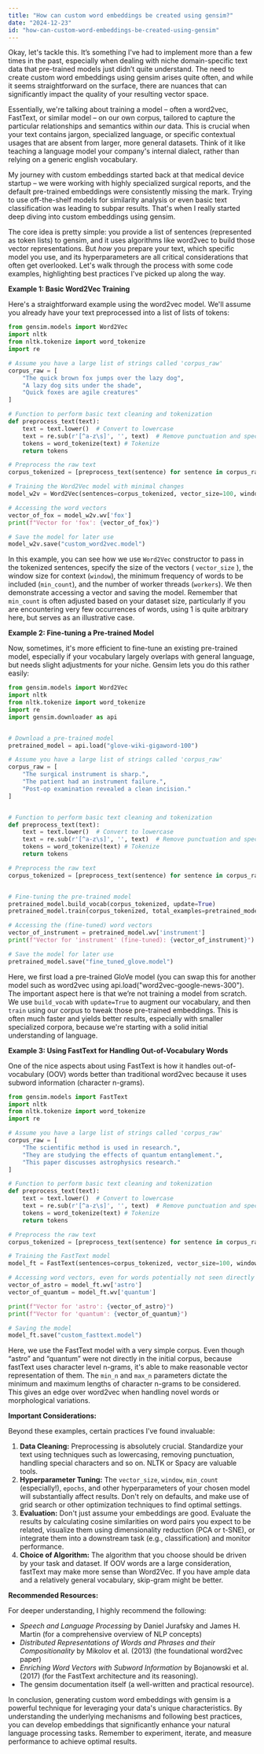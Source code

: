 ```yaml
---
title: "How can custom word embeddings be created using gensim?"
date: "2024-12-23"
id: "how-can-custom-word-embeddings-be-created-using-gensim"
---
```


Okay, let's tackle this. It’s something I've had to implement more than a few times in the past, especially when dealing with niche domain-specific text data that pre-trained models just didn’t quite understand. The need to create custom word embeddings using gensim arises quite often, and while it seems straightforward on the surface, there are nuances that can significantly impact the quality of your resulting vector space.

Essentially, we're talking about training a model – often a word2vec, FastText, or similar model – on our own corpus, tailored to capture the particular relationships and semantics within *our* data. This is crucial when your text contains jargon, specialized language, or specific contextual usages that are absent from larger, more general datasets. Think of it like teaching a language model your company's internal dialect, rather than relying on a generic english vocabulary.

My journey with custom embeddings started back at that medical device startup – we were working with highly specialized surgical reports, and the default pre-trained embeddings were consistently missing the mark. Trying to use off-the-shelf models for similarity analysis or even basic text classification was leading to subpar results. That's when I really started deep diving into custom embeddings using gensim.

The core idea is pretty simple: you provide a list of sentences (represented as token lists) to gensim, and it uses algorithms like word2vec to build those vector representations. But *how* you prepare your text, which specific model you use, and its hyperparameters are all critical considerations that often get overlooked. Let's walk through the process with some code examples, highlighting best practices I've picked up along the way.

**Example 1: Basic Word2Vec Training**

Here's a straightforward example using the word2vec model. We'll assume you already have your text preprocessed into a list of lists of tokens:

```python
from gensim.models import Word2Vec
import nltk
from nltk.tokenize import word_tokenize
import re

# Assume you have a large list of strings called 'corpus_raw'
corpus_raw = [
    "The quick brown fox jumps over the lazy dog",
    "A lazy dog sits under the shade",
    "Quick foxes are agile creatures"
]

# Function to perform basic text cleaning and tokenization
def preprocess_text(text):
    text = text.lower()  # Convert to lowercase
    text = re.sub(r'[^a-z\s]', '', text)  # Remove punctuation and special characters
    tokens = word_tokenize(text) # Tokenize
    return tokens

# Preprocess the raw text
corpus_tokenized = [preprocess_text(sentence) for sentence in corpus_raw]

# Training the Word2Vec model with minimal changes
model_w2v = Word2Vec(sentences=corpus_tokenized, vector_size=100, window=5, min_count=1, workers=4)

# Accessing the word vectors
vector_of_fox = model_w2v.wv['fox']
print(f"Vector for 'fox': {vector_of_fox}")

# Save the model for later use
model_w2v.save("custom_word2vec.model")
```

In this example, you can see how we use `Word2Vec` constructor to pass in the tokenized sentences, specify the size of the vectors ( `vector_size` ), the window size for context (`window`), the minimum frequency of words to be included (`min_count`), and the number of worker threads (`workers`). We then demonstrate accessing a vector and saving the model.  Remember that `min_count` is often adjusted based on your dataset size, particularly if you are encountering very few occurrences of words, using 1 is quite arbitrary here, but serves as an illustrative case.

**Example 2: Fine-tuning a Pre-trained Model**

Now, sometimes, it's more efficient to fine-tune an existing pre-trained model, especially if your vocabulary largely overlaps with general language, but needs slight adjustments for your niche. Gensim lets you do this rather easily:

```python
from gensim.models import Word2Vec
import nltk
from nltk.tokenize import word_tokenize
import re
import gensim.downloader as api


# Download a pre-trained model
pretrained_model = api.load("glove-wiki-gigaword-100")

# Assume you have a large list of strings called 'corpus_raw'
corpus_raw = [
    "The surgical instrument is sharp.",
    "The patient had an instrument failure.",
    "Post-op examination revealed a clean incision."
]


# Function to perform basic text cleaning and tokenization
def preprocess_text(text):
    text = text.lower()  # Convert to lowercase
    text = re.sub(r'[^a-z\s]', '', text)  # Remove punctuation and special characters
    tokens = word_tokenize(text) # Tokenize
    return tokens

# Preprocess the raw text
corpus_tokenized = [preprocess_text(sentence) for sentence in corpus_raw]


# Fine-tuning the pre-trained model
pretrained_model.build_vocab(corpus_tokenized, update=True)
pretrained_model.train(corpus_tokenized, total_examples=pretrained_model.corpus_count, epochs=10)

# Accessing the (fine-tuned) word vectors
vector_of_instrument = pretrained_model.wv['instrument']
print(f"Vector for 'instrument' (fine-tuned): {vector_of_instrument}")

# Save the model for later use
pretrained_model.save("fine_tuned_glove.model")
```

Here, we first load a pre-trained GloVe model (you can swap this for another model such as word2vec using api.load("word2vec-google-news-300"). The important aspect here is that we’re not training a model from scratch.  We use `build_vocab` with `update=True` to augment our vocabulary, and then `train` using our corpus to tweak those pre-trained embeddings.  This is often much faster and yields better results, especially with smaller specialized corpora, because we're starting with a solid initial understanding of language.

**Example 3: Using FastText for Handling Out-of-Vocabulary Words**

One of the nice aspects about using FastText is how it handles out-of-vocabulary (OOV) words better than traditional word2vec because it uses subword information (character n-grams).

```python
from gensim.models import FastText
import nltk
from nltk.tokenize import word_tokenize
import re

# Assume you have a large list of strings called 'corpus_raw'
corpus_raw = [
    "The scientific method is used in research.",
    "They are studying the effects of quantum entanglement.",
    "This paper discusses astrophysics research."
]

# Function to perform basic text cleaning and tokenization
def preprocess_text(text):
    text = text.lower()  # Convert to lowercase
    text = re.sub(r'[^a-z\s]', '', text)  # Remove punctuation and special characters
    tokens = word_tokenize(text) # Tokenize
    return tokens

# Preprocess the raw text
corpus_tokenized = [preprocess_text(sentence) for sentence in corpus_raw]

# Training the FastText model
model_ft = FastText(sentences=corpus_tokenized, vector_size=100, window=5, min_count=1, workers=4, min_n=3, max_n=6)

# Accessing word vectors, even for words potentially not seen directly
vector_of_astro = model_ft.wv['astro']
vector_of_quantum = model_ft.wv['quantum']

print(f"Vector for 'astro': {vector_of_astro}")
print(f"Vector for 'quantum': {vector_of_quantum}")

# Saving the model
model_ft.save("custom_fasttext.model")

```
Here, we use the FastText model with a very simple corpus. Even though “astro” and “quantum” were not directly in the initial corpus, because fastText uses character level n-grams, it's able to make reasonable vector representation of them.  The `min_n` and `max_n` parameters dictate the minimum and maximum lengths of character n-grams to be considered.  This gives an edge over word2vec when handling novel words or morphological variations.

**Important Considerations:**

Beyond these examples, certain practices I’ve found invaluable:

1.  **Data Cleaning:** Preprocessing is absolutely crucial. Standardize your text using techniques such as lowercasing, removing punctuation, handling special characters and so on. NLTK or Spacy are valuable tools.
2.  **Hyperparameter Tuning:** The `vector_size`, `window`, `min_count` (especially!), `epochs`, and other hyperparameters of your chosen model will substantially affect results. Don't rely on defaults, and make use of grid search or other optimization techniques to find optimal settings.
3. **Evaluation:**  Don't just assume your embeddings are good.  Evaluate the results by calculating cosine similarities on word pairs you expect to be related, visualize them using dimensionality reduction (PCA or t-SNE), or integrate them into a downstream task (e.g., classification) and monitor performance.
4. **Choice of Algorithm:** The algorithm that you choose should be driven by your task and dataset. If OOV words are a large consideration, fastText may make more sense than Word2Vec.  If you have ample data and a relatively general vocabulary, skip-gram might be better.

**Recommended Resources:**

For deeper understanding, I highly recommend the following:

*   *Speech and Language Processing* by Daniel Jurafsky and James H. Martin (for a comprehensive overview of NLP concepts)
*   *Distributed Representations of Words and Phrases and their Compositionality* by Mikolov et al. (2013) (the foundational word2vec paper)
*   *Enriching Word Vectors with Subword Information* by Bojanowski et al. (2017) (for the FastText architecture and its reasoning).
*   The gensim documentation itself (a well-written and practical resource).

In conclusion, generating custom word embeddings with gensim is a powerful technique for leveraging your data's unique characteristics. By understanding the underlying mechanisms and following best practices, you can develop embeddings that significantly enhance your natural language processing tasks. Remember to experiment, iterate, and measure performance to achieve optimal results.
